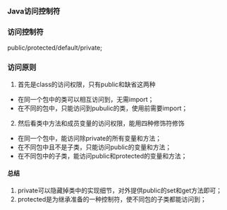 ### Java访问控制符
### 访问控制符
public/protected/default/private;
### 访问原则
1. 首先是class的访问权限，只有public和缺省这两种
+ 在同一个包中的类可以相互访问到，无需import；
+ 在不同的包中，只能访问到pubulic的类，使用前需要import；
2. 然后看类中方法和成员变量的访问权限，能用四种修饰符修饰
+ 在同一个包中，能访问除private的所有变量和方法；
+ 在不同包中且不是子类，只能访问public的变量和方法；
+ 在不同包中的子类，能访问public和protected的变量和方法；
#### 总结
1. private可以隐藏掉类中的实现细节，对外提供public的set和get方法即可；
2. protected是为继承准备的一种控制符，使不同包的子类都能访问到；


